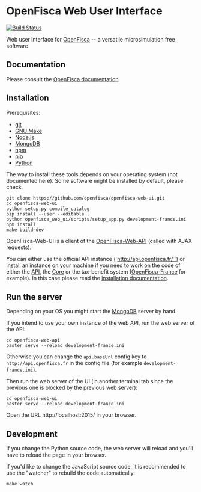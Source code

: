 # OpenFisca Web User Interface

[![Build Status](https://travis-ci.org/openfisca/openfisca-web-ui.svg?branch=master)](https://travis-ci.org/openfisca/openfisca-web-ui)

Web user interface for [OpenFisca](http://www.openfisca.fr/) -- a versatile microsimulation free software

## Documentation

Please consult the [OpenFisca documentation](http://www.openfisca.fr/documentation)

## Installation

Prerequisites:

* [git](http://git-scm.com)
* [GNU Make](http://www.gnu.org/software/make/)
* [Node.js](http://nodejs.org/)
* [MongoDB](http://www.mongodb.org/)
* [npm](https://www.npmjs.com/)
* [pip](https://pip.pypa.io/)
* [Python](https://www.python.org/)

The way to install these tools depends on your operating system (not documented here).
Some software might be installed by default, please check.

```
git clone https://github.com/openfisca/openfisca-web-ui.git
cd openfisca-web-ui
python setup.py compile_catalog
pip install --user --editable .
python openfisca_web_ui/scripts/setup_app.py development-france.ini
npm install
make build-dev
```

OpenFisca-Web-UI is a client of the [OpenFisca-Web-API](https://github.com/openfisca/openfisca-web-api)
(called with AJAX requests).

You can either use the official API instance (`http://api.openfisca.fr/``) or install an instance on your machine
if you need to work on the code of either the [API](https://github.com/openfisca/openfisca-web-api),
the [Core](https://github.com/openfisca/openfisca-core)
or the tax-benefit system ([OpenFisca-France](https://github.com/openfisca/openfisca-france) for example).
In this case please read the [installation documentation](http://www.openfisca.fr/installation).

## Run the server

Depending on your OS you might start the [MongoDB](http://www.mongodb.org/) server by hand.

If you intend to use your own instance of the web API, run the web server of the API:

```
cd openfisca-web-api
paster serve --reload development-france.ini
```

Otherwise you can change the `api.baseUrl` config key to `http://api.openfisca.fr` in the config file
(for example `development-france.ini`).

Then run the web server of the UI (in another terminal tab since the previous one is blocked by the previous web server):

```
cd openfisca-web-ui
paster serve --reload development-france.ini
```

Open the URL http://localhost:2015/ in your browser.

## Development

If you change the Python source code, the web server will reload and you'll have to reload the page in your browser.

If you'd like to change the JavaScript source code, it is recommended to use the "watcher" to rebuild the code automatically:

	make watch
